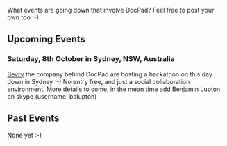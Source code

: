 What events are going down that involve DocPad? Feel free to post your own too :-)

## Upcoming Events

### Saturday, 8th October in Sydney, NSW, Australia

[Bevry](http://bevry.me) the company behind DocPad are hosting a hackathon on this day down in Sydney :-) No entry free, and just a social collaboration environment. More details to come, in the mean time add Benjamin Lupton on skype (username: balupton)


## Past Events

None yet :-)